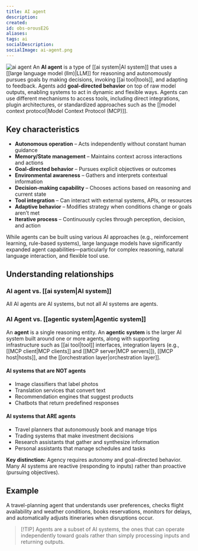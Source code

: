 ```yaml
---
title: AI agent
description:
created:
id: obs-orousE2G
aliases:
tags: ai
socialDescription:
socialImage: ai-agent.png
---
```


![ai agent](static/ai-agent.png)
An **AI agent** is a type of [[ai system|AI system]] that uses a [[large language model (llm)|LLM]] for reasoning and autonomously pursues goals by making decisions, invoking [[ai tool|tools]], and adapting to feedback. Agents add **goal-directed behavior** on top of raw model outputs, enabling systems to act in dynamic and flexible ways. Agents can use different mechanisms to access tools, including direct integrations, plugin architectures, or standardized approaches such as the [[model context protocol|Model Context Protocol (MCP)]].

## Key characteristics

- **Autonomous operation** – Acts independently without constant human guidance
- **Memory/State management** – Maintains context across interactions and actions
- **Goal-directed behavior** – Pursues explicit objectives or outcomes
- **Environmental awareness** – Gathers and interprets contextual information
- **Decision-making capability** – Chooses actions based on reasoning and current state
- **Tool integration** – Can interact with external systems, APIs, or resources
- **Adaptive behavior** – Modifies strategy when conditions change or goals aren’t met
- **Iterative process** – Continuously cycles through perception, decision, and action

While agents can be built using various AI approaches (e.g., reinforcement learning, rule-based systems), large language models have significantly expanded agent capabilities—particularly for complex reasoning, natural language interaction, and flexible tool use.

## Understanding relationships

### AI agent vs. [[ai system|AI system]]

All AI agents are AI systems, but not all AI systems are agents.

### AI Agent vs. [[agentic system|Agentic system]]

An **agent** is a single reasoning entity. An **agentic system** is the larger AI system built around one or more agents, along with supporting infrastructure such as [[ai tool|tool]] interfaces, integration layers (e.g., [[MCP client|MCP clients]] and [[MCP server|MCP servers]]), [[MCP host|hosts]], and the [[orchestration layer|orchestration layer]].

#### AI systems that are NOT agents

- Image classifiers that label photos
- Translation services that convert text
- Recommendation engines that suggest products
- Chatbots that return predefined responses

#### AI systems that ARE agents

- Travel planners that autonomously book and manage trips
- Trading systems that make investment decisions
- Research assistants that gather and synthesize information
- Personal assistants that manage schedules and tasks

**Key distinction:** Agency requires autonomy and goal-directed behavior. Many AI systems are reactive (responding to inputs) rather than proactive (pursuing objectives).

## Example

A travel-planning agent that understands user preferences, checks flight availability and weather conditions, books reservations, monitors for delays, and automatically adjusts itineraries when disruptions occur.

> [!TIP] Agents are a subset of AI systems, the ones that can operate independently toward goals rather than simply processing inputs and returning outputs.
